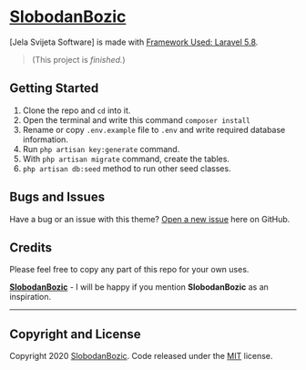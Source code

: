 # [SlobodanBozic](https://github.com/SlobodanBozic)

[Jela Svijeta Software] is made with [Framework Used: Laravel 5.8](https://laravel.com/docs/5.8/).
>(This project is *finished.*)

## Getting Started
1. Clone the repo and `cd` into it.
2. Open the terminal and write this command `composer install`
3. Rename or copy `.env.example` file to `.env` and write required database information.
4. Run `php artisan key:generate` command.
5. With `php artisan migrate` command, create the tables.
6. `php artisan db:seed` method to run other seed classes.

## Bugs and Issues
Have a bug or an issue with this theme? [Open a new issue](https://github.com/SlobodanBozic/AutoServisBozic/issues) here on GitHub.

## Credits
Please feel free to copy any part of this repo for your own uses.

**[SlobodanBozic](http://www.slobodanbozic.com/)** - I will be happy if you mention **SlobodanBozic** as an inspiration.

<hr>

## Copyright and License

Copyright 2020 [SlobodanBozic](https://github.com/SlobodanBozic). Code released under the [MIT](https://opensource.org/licenses/MIT) license.
